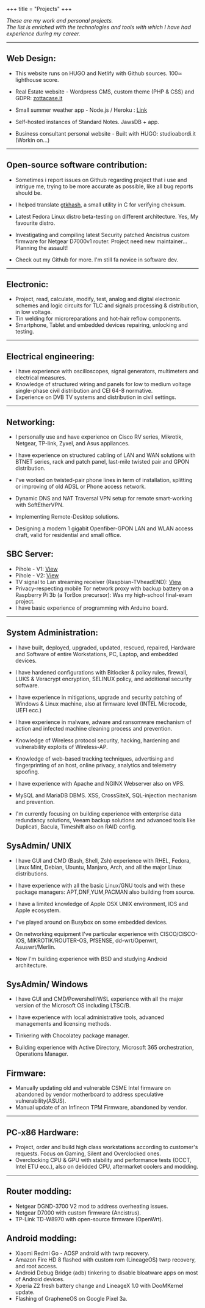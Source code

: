 +++
title = "Projects"
+++

_These are my work and personal projects._ <br>
_The list is enriched with the technologies and tools with which I have had experience during my career._

-----------

Web Design:
-----------
* This website runs on HUGO and Netlify with Github sources. 100≃ lighthouse score. 
* Real Estate website - Wordpress CMS, custom theme (PHP & CSS) and GDPR: <a href="https://www.zottacase.it">zottacase.it</a>
* Small summer weather app - Node.js / Heroku : <a href="https://app-meteo-mf.herokuapp.com/">Link</a>
* Self-hosted instances of Standard Notes. JawsDB + app.

* Business consultant personal website - Built with HUGO: studioabordi.it (Workin on...)

-----------

Open-source software contribution:
-----------
* Sometimes i report issues on Github regarding project that i use and intrigue me, trying to be more accurate as possible, like all bug reports should be.
* I helped translate <a href="https://github.com/tristanheaven/gtkhash">gtkhash</a>, a small utility in C for verifying cheksum.
* Latest Fedora Linux distro beta-testing on different architecture. Yes, My favourite distro.
* Investigating and compiling latest Security patched Ancistrus custom firmware for Netgear D7000v1 router. Project need new maintainer... Planning the assault!

* Check out my Github for more. I'm still fa novice in software dev.

-----------

Electronic:
-----------
* Project, read, calculate, modify, test, analog and digital electronic schemes and logic circuits for TLC and signals processing & distribution, in low voltage. 
* Tin welding for microreparations and hot-hair reflow components.
* Smartphone, Tablet and embedded devices repairing, unlocking and testing.

-----------

Electrical engineering:
-----------
* I have experience with oscilloscopes, signal generators, multimeters and electrical measures.
* Knowledge of structured wiring and panels for low to medium voltage single-phase civil distribution and CEI 64-8 normative.
* Experience on DVB TV systems and distribution in civil settings.   

-----------

Networking:
-----------
* I personally use and have experience on Cisco RV series, Mikrotik, Netgear, TP-link, Zyxel, and Asus appliances.
* I have experience on structured cabling of LAN and WAN solutions with BTNET series, rack and patch panel, last-mile twisted pair and GPON distribution.
* I've worked on twisted-pair phone lines in term of installation, splitting or improving of old ADSL or Phone access network.

* Dynamic DNS and NAT Traversal VPN setup for remote smart-working with SoftEtherVPN.
* Implementing Remote-Desktop solutions. 
* Designing a modern 1 gigabit Openfiber-GPON LAN and WLAN access draft, valid for residential and small office.

SBC Server:
-----------
* Pihole - V1: <a href="https://www.dropbox.com/s/1hi3z70x1bjkyrz/pihole.JPG?dl=0">View</a>
* Pihole - V2: <a href="https://www.dropbox.com/s/n4hi4smvbfdod5t/2.jpg?dl=0">View</a>
* TV signal to Lan streaming receiver (Raspbian-TVheadEND): <a href="https://www.dropbox.com/s/jqgjcahtn6vwgqy/3.jpg?dl=0">View</a>
* Privacy-respecting mobile Tor network proxy with backup battery on a Raspberry Pi 3b (a TorBox precursor): Was my high-school final-exam project.
* I have basic experience of programming with Arduino board.

-----------

System Administration:
-----------
* I have built, deployed, upgraded, updated, rescued, repaired, Hardware and Software of entire Workstations, PC, Laptop, and embedded devices.
* I have hardened configurations with Bitlocker & policy rules, firewall, LUKS & Veracrypt encryption, SELINUX policy, and additional security software.
* I have experience in mitigations, upgrade and security patching of Windows & Linux machine, also at firmware level (INTEL Microcode, UEFI ecc.) 
* I have experience in malware, adware and ransomware mechanism of action and infected machine cleaning process and prevention.
* Knowledge of Wireless protocol security, hacking, hardening and vulnerability exploits of Wireless-AP. 
* Knowledge of web-based tracking techniques, advertising and fingerprinting of an host, online privacy, analytics and telemetry spoofing.
* I have experience with Apache and NGINX Webserver also on VPS.
* MySQL and MariaDB DBMS. XSS, CrossSiteX, SQL-injection mechanism and prevention.

* I'm currently focusing on building experience with enterprise data redundancy solutions, Veeam backup solutions and advanced tools like Duplicati, Bacula, Timeshift also on RAID config.

SysAdmin/ UNIX 
-----------
* I have GUI and CMD (Bash, Shell, Zsh) experience with RHEL, Fedora, Linux Mint, Debian, Ubuntu, Manjaro, Arch, and all the major Linux distributions.
* I have experience with all the basic Linux/GNU tools and with these package managers: APT,DNF,YUM,PACMAN also building from source.
* I have a limited knowledge of Apple OSX UNIX environment, IOS and Apple ecosystem.
* I've played around on Busybox on some embedded devices.
* On networking equipment I've particular experience with CISCO/CISCO-IOS, MIKROTIK/ROUTER-OS, PfSENSE, dd-wrt/Openwrt, Asuswrt/Merlin.

* Now I'm building experience with BSD and studying Android architecture.

SysAdmin/ Windows
-----------
* I have GUI and CMD/Powershell/WSL experience with all the major version of the Microsoft OS including LTSC/B.
* I have experience with local administrative tools, advanced managements and licensing methods.
* Tinkering with Chocolatey package manager.

* Building experience with Active Directory, Microsoft 365 orchestration, Operations Manager.

Firmware:
-----------
* Manually updating old and vulnerable CSME Intel firmware on abandoned by vendor motherboard to address speculative vulnerability(ASUS).
* Manual update of an Infineon TPM Firmware, abandoned by vendor.

-----------

PC-x86 Hardware:
-----------
* Project, order and build high class workstations according to customer's requests. Focus on Gaming, Silent and Overclocked ones.
* Overclocking CPU & GPU with stability and performance tests (OCCT, Intel ETU ecc.), also on delidded CPU, aftermarket coolers and modding.

-----------

Router modding:
-----------
* Netgear DGND-3700 V2 mod to address overheating issues.
* Netgear D7000 with custom firmware (Ancistrus).
* TP-Link TD-W8970 with open-source firmware (OpenWrt).

Android modding:
-----------
* Xiaomi Redmi Go - AOSP android with twrp recovery.
* Amazon Fire HD 8 flashed with custom rom (LineageOS) twrp recovery, and root access.
* Android Debug Bridge (adb) tinkering to disable bloatware apps on most of Android devices.
* Xperia Z2 fresh battery change and LineageX 1.0 with DooMKernel update.
* Flashing of GrapheneOS on Google Pixel 3a.

